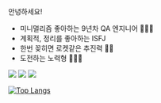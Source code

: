 안녕하세요!
- 미니멀리즘 좋아하는 9년차 QA 엔지니어 👩🏻‍💻
- 계획적, 정리를 좋아하는 ISFJ
- 한번 꽂히면 로켓같은 추진력 👀🔥
- 도전하는 노력형 🏃🏻‍♀️

<a href="https://velog.io/@heehe"><img src="https://img.shields.io/badge/Blog-000000?style=flat&logo=Velog&logoColor=#20C997"/></a>
<a href=""><img src="https://img.shields.io/badge/Portfolio-black?style=flat&logo=Notion&logoColor=#7F52FF"/></a>
<a href="kimheayeon89@gmail.com"><img src="https://img.shields.io/badge/Gmail-black?style=flat&logo=Notion&logoColor=#EA4335"/></a>

[![Top Langs](https://github-readme-stats-sigma-five.vercel.app/api/top-langs/?username=heeye-log&layout=compact)](https://github.com/anuraghazra/github-readme-stats)

